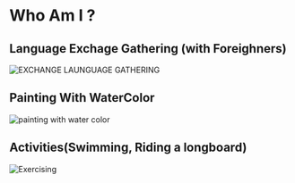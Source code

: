 # Who Am I ?

## Language Exchage Gathering (with Foreighners)
![EXCHANGE LAUNGUAGE GATHERING](https://user-images.githubusercontent.com/69743938/172278218-0a715da5-46c4-4cd7-b9b4-cbb410861ad1.jpg)

## Painting With WaterColor
![painting with water color](https://user-images.githubusercontent.com/69743938/172278287-57731016-0cf6-4c1a-a835-3be0d0a7d61e.jpg)

## Activities(Swimming, Riding a longboard)
![Exercising](https://user-images.githubusercontent.com/69743938/172278375-44aba426-aff8-4bcd-8984-e6c2fe5ccddd.jpg)

